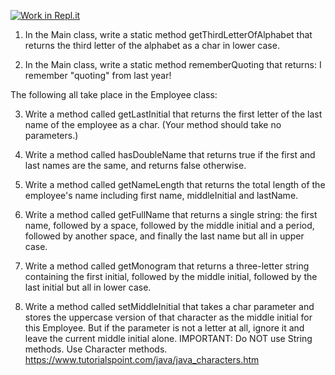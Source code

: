 [![Work in Repl.it](https://classroom.github.com/assets/work-in-replit-14baed9a392b3a25080506f3b7b6d57f295ec2978f6f33ec97e36a161684cbe9.svg)](https://classroom.github.com/online_ide?assignment_repo_id=3013159&assignment_repo_type=AssignmentRepo)
1)  In the Main class, write a static method getThirdLetterOfAlphabet that returns the third letter of the alphabet as a char in lower case.

2)  In the Main class, write a static method rememberQuoting that returns: 
                 I remember "quoting" from last year!

The following all take place in the Employee class:

3) Write a method called getLastInitial that returns the first letter of the last name of the employee as a char. (Your method should take no parameters.)

4) Write a method called hasDoubleName that returns true if the first and last names are the same, and returns false otherwise.

5) Write a method called getNameLength that returns the total length of the employee's name including first name, middleInitial and lastName.

6)  Write a method called getFullName that returns a single string: the first name, followed by a space, followed by the middle initial and a period, followed by another space, and finally the last name but all in upper case.

7)  Write a method called getMonogram that returns a three-letter string containing the first initial, followed by the middle initial, followed by the last initial but all in lower case.

8)  Write a method called setMiddleInitial that takes a char parameter and stores the uppercase version of that character as the middle initial for this Employee. But if the parameter is not a letter at all, ignore it and leave the current middle initial alone. IMPORTANT:  Do NOT use String methods.  Use Character methods.
                            https://www.tutorialspoint.com/java/java_characters.htm


